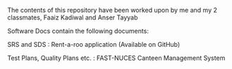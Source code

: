 The contents of this repository have been worked upon by me and my 2 classmates, Faaiz Kadiwal and Anser Tayyab

Software Docs contain the following documents:

SRS and SDS : Rent-a-roo application (Available on GitHub)

Test Plans, Quality Plans etc. : FAST-NUCES Canteen Management System
